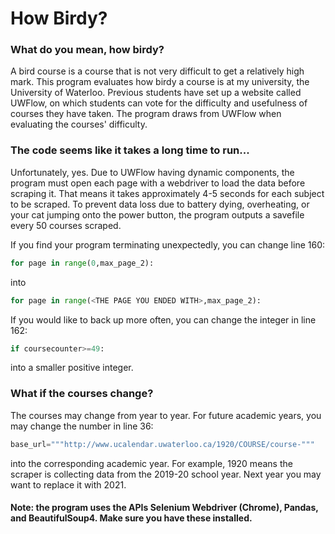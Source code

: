 # How Birdy?

### What do you mean, how birdy?
A bird course is a course that is not very difficult to get a relatively high mark. This program evaluates how birdy a course is at my university, the University of Waterloo. Previous students have set up a website called UWFlow, on which students can vote for the difficulty and usefulness of courses they have taken. The program draws from UWFlow when evaluating the courses' difficulty.


### The code seems like it takes a long time to run...
Unfortunately, yes. Due to UWFlow having dynamic components, the program must open each page with a webdriver to load the data before scraping it. That means it takes approximately 4-5 seconds for each subject to be scraped. To prevent data loss due to battery dying, overheating, or your cat jumping onto the power button, the program outputs a savefile every 50 courses scraped. 

If you find your program terminating unexpectedly, you can change line 160:
```python
for page in range(0,max_page_2):
```
into 
```python
for page in range(<THE PAGE YOU ENDED WITH>,max_page_2):
```
If you would like to back up more often, you can change the integer in line 162:
```python
if coursecounter>=49:
```
into a smaller positive integer.

### What if the courses change?
The courses may change from year to year. For future academic years, you may change the number in line 36:
```python
base_url="""http://www.ucalendar.uwaterloo.ca/1920/COURSE/course-"""
```
into the corresponding academic year. For example, 1920 means the scraper is collecting data from the 2019-20 school year. Next year you may want to replace it with 2021.

#### Note: the program uses the APIs Selenium Webdriver (Chrome), Pandas, and BeautifulSoup4. Make sure you have these installed.
